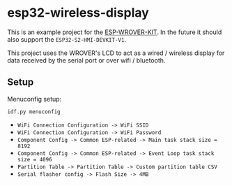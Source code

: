 # esp32-wireless-display
This is an example project for the
[ESP-WROVER-KIT](https://www.adafruit.com/product/3384). In the future
it should also support the `ESP32-S2-HMI-DEVKIT-V1`.

This project uses the WROVER's LCD to act as a wired / wireless display for data
received by the serial port or over wifi / bluetooth.

## Setup

Menuconfig setup:
```
idf.py menuconfig
```
- `WiFi Connection Configuration -> WiFi SSID`
- `WiFi Connection Configuration -> WiFi Password`
- `Component Config -> Common ESP-related -> Main task stack size = 8192`
- `Component Config -> Common ESP-related -> Event Loop task stack size = 4096`
- `Partition Table -> Partition Table -> Custom partition table CSV`
- `Serial flasher config -> Flash Size -> 4MB`
